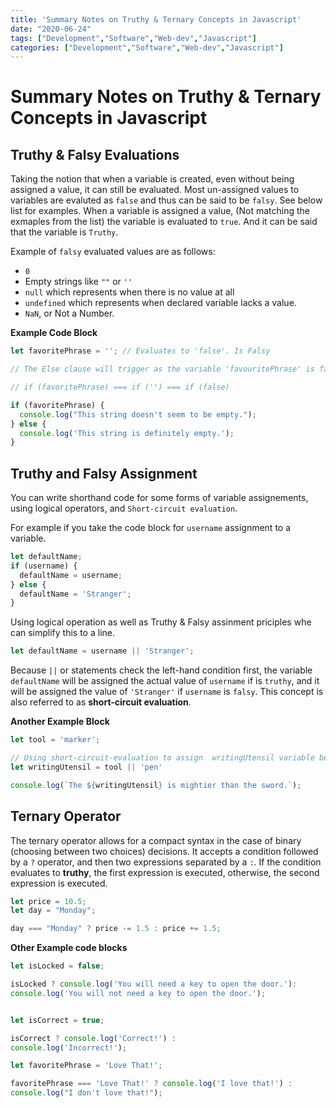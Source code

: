 ```yaml
---
title: 'Summary Notes on Truthy & Ternary Concepts in Javascript'
date: "2020-06-24"
tags: ["Development","Software","Web-dev","Javascript"]
categories: ["Development","Software","Web-dev","Javascript"]
---
```

# Summary Notes on Truthy & Ternary Concepts in Javascript

## Truthy & Falsy Evaluations

Taking the notion that when a variable is created, even without being assigned a value, it can still be evaluated. Most un-assigned values to variables are evaluted as `false` and thus can be said to be `falsy`.
See below list for examples. 
When a variable is assigned a value, (Not matching the exmaples from the list) the variable is evaluated to `true`. And it can be said that the variable is `Truthy`.

Example of `falsy` evaluated values are as follows:

- `0`
- Empty strings like `""` or `''`
- `null` which represents when there is no value at all
- `undefined` which represents when declared variable lacks a value.
- `NaN`, or Not a Number.

**Example Code Block**

``` javascript
let favoritePhrase = ''; // Evaluates to 'false'. Is Falsy

// The Else clause will trigger as the variable 'favouritePhrase' is falsy, and the conditional evaluates to false. 

// if (favoritePhrase) === if ('') === if (false)

if (favoritePhrase) {
  console.log("This string doesn't seem to be empty.");
} else {
  console.log('This string is definitely empty.');
}
```

## Truthy and Falsy Assignment

You can write shorthand code for some forms of variable assignements, using logical operators, and `Short-circuit evaluation`.

For example if you take the code block for `username` assignment to a variable.

``` javascript 
let defaultName;
if (username) {
  defaultName = username;
} else {
  defaultName = 'Stranger';
}
```

Using logical operation as well as Truthy & Falsy assinment priciples whe can simplify this to a line.

``` javascript
let defaultName = username || 'Stranger';
```

Because `||` or statements check the left-hand condition first, the variable `defaultName` will be assigned the actual value of `username` if is `truthy`, and it will be assigned the value of `'Stranger'` if `username` is `falsy`. This concept is also referred to as **short-circuit evaluation**.

**Another Example Block**

``` javascript
let tool = 'marker';

// Using short-circuit-evaluation to assign  writingUtensil variable below:
let writingUtensil = tool || 'pen'

console.log(`The ${writingUtensil} is mightier than the sword.`);
```

## Ternary Operator

The ternary operator allows for a compact syntax in the case of binary (choosing between two choices) decisions. It accepts a condition followed by a `?` operator, and then two expressions separated by a `:`. If the condition evaluates to **truthy**, the first expression is executed, otherwise, the second expression is executed.

``` javascript 
let price = 10.5;
let day = "Monday";

day === "Monday" ? price -= 1.5 : price += 1.5;
```

**Other Example code blocks**

``` javascript
let isLocked = false;

isLocked ? console.log('You will need a key to open the door.'):
console.log('You will not need a key to open the door.');


let isCorrect = true;

isCorrect ? console.log('Correct!') :
console.log('Incorrect!');

let favoritePhrase = 'Love That!';

favoritePhrase === 'Love That!' ? console.log('I love that!') :
console.log("I don't love that!");
```
